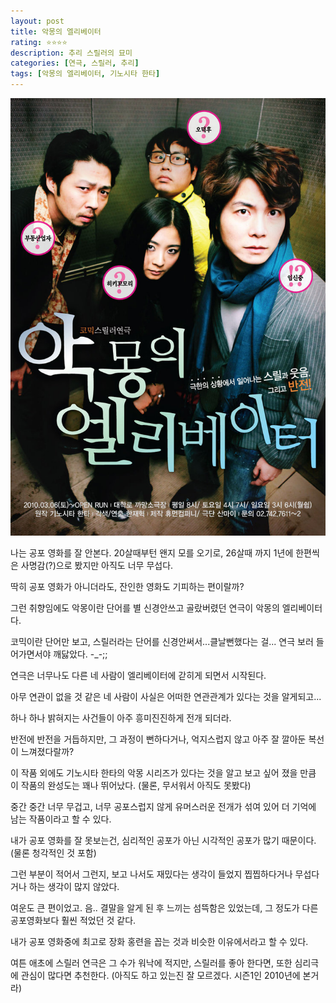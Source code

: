 ```yaml
---
layout: post
title: 악몽의 엘리베이터
rating: ⭐️⭐️⭐️⭐️
description: 추리 스릴러의 묘미
categories: [연극, 스릴러, 추리]
tags: [악몽의 엘리베이터, 기노시타 한타]
---
```


![악몽의 엘리베이터](../../images/2010/nightmare_in_elevator.jpg)


나는 공포 영화를 잘 안본다. 20살때부턴 왠지 모를 오기로, 26살때 까지 1년에 한편씩은 사명감(?)으로 봤지만 아직도 너무 무섭다. 

딱히 공포 영화가 아니더라도, 잔인한 영화도 기피하는 편이랄까?



그런 취향임에도 악몽이란 단어를 별 신경안쓰고 골랐버렸던 연극이 악몽의 엘리베이터다.

코믹이란 단어만 보고, 스릴러라는 단어를 신경안써서...클날뻔했다는 걸...  연극 보러 들어가면서야 깨닳았다. -_-;;



연극은 너무나도 다른 네 사람이 엘리베이터에 갇히게 되면서 시작된다.

아무 연관이 없을 것 같은 네 사람이 사실은 어떠한 연관관계가 있다는 것을 알게되고...



하나 하나 밝혀지는 사건들이 아주 흥미진진하게 전개 되더라.

반전에 반전을 거듭하지만, 그 과정이 뻔하다거나, 억지스럽지 않고 아주 잘 깔아둔 복선이 느껴졌다랄까?



이 작품 외에도 기노시타 한타의 악몽 시리즈가 있다는 것을 알고 보고 싶어 졌을 만큼 이 작품의 완성도는 꽤나 뛰어났다. (물론, 무서워서 아직도 못봤다)



중간 중간 너무 무겁고, 너무 공포스럽지 않게 유머스러운 전개가 섞여 있어 더 기억에 남는 작품이라고 할 수 있다.

내가 공포 영화를 잘 못보는건, 심리적인 공포가 아닌 시각적인 공포가 많기 때문이다. (물론 청각적인 것 포함)



그런 부분이 적어서 그런지, 보고 나서도 재밌다는 생각이 들었지 찝찝하다거나 무섭다거나 하는 생각이 많지 않았다.

여운도 큰 편이었고. 음.. 결말을 알게 된 후 느끼는 섬뜩함은 있었는데, 그 정도가 다른 공포영화보다 훨씬 적었던 것 같다.



내가 공포 영화중에 최고로 장화 홍련을 꼽는 것과 비슷한 이유에서라고 할 수 있다.

여튼 애초에 스릴러 연극은 그 수가 워낙에 적지만, 스릴러를 좋아 한다면, 또한 심리극에 관심이 많다면 추천한다. (아직도 하고 있는진 잘 모르겠다. 시즌1인 2010년에 본거라)